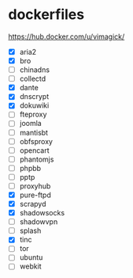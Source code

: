 dockerfiles
===========

https://hub.docker.com/u/vimagick/

- [x] aria2
- [x] bro
- [ ] chinadns
- [ ] collectd
- [x] dante
- [x] dnscrypt
- [x] dokuwiki
- [ ] fteproxy
- [ ] joomla
- [ ] mantisbt
- [ ] obfsproxy
- [ ] opencart
- [ ] phantomjs
- [ ] phpbb
- [ ] pptp
- [ ] proxyhub
- [x] pure-ftpd
- [x] scrapyd
- [x] shadowsocks
- [ ] shadowvpn
- [ ] splash
- [x] tinc
- [ ] tor
- [ ] ubuntu
- [ ] webkit
